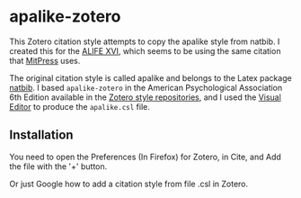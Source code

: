 # apalike-zotero

This Zotero citation style attempts to copy the apalike style from natbib. I created this for the [ALIFE XVI](http://xva.life/), which seems to be using the same citation that [MitPress](https://mitpress.mit.edu/) uses.

The original citation style is called apalike and belongs to the Latex package [natbib](http://merkel.zoneo.net/Latex/natbib.php). I based `apalike-zotero` in the American Psychological Association 6th Edition available in the [Zotero style repositories](https://www.zotero.org/styles), and I used the [Visual Editor](http://editor.citationstyles.org/visualEditor/) to produce the `apalike.csl` file.

Installation
------------

You need to open the Preferences (In Firefox) for Zotero, in Cite, and Add the file with the '+' button. 

Or just Google how to add a citation style from file .csl in Zotero.


